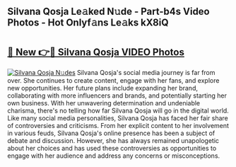 ## Silvana Qosja Le𝚊ked N𝚞de - Part-b4s Video Photos - Hot Onlyf𝚊ns Le𝚊ks kX8iQ

# <h2><a href="http://ac29154.deff.icu/?id=Silvana+Qosja">🔗 New 👉🔴 Silvana Qosja VIDEO Photos</a></h2>

[![Silvana Qosja N𝚞des](https://i.imgur.com/rIISA9y.gif)](http://ac29154.deff.icu/?id=Silvana+Qosja)
Silvana Qosja's social media journey is far from over. She continues to create content, engage with her fans, and explore new opportunities. Her future plans include expanding her brand, collaborating with more influencers and brands, and potentially starting her own business. With her unwavering determination and undeniable charisma, there's no telling how far Silvana Qosja will go in the digital world. Like many social media personalities, Silvana Qosja has faced her fair share of controversies and criticisms. From her explicit content to her involvement in various feuds, Silvana Qosja's online presence has been a subject of debate and discussion. However, she has always remained unapologetic about her choices and has used these controversies as opportunities to engage with her audience and address any concerns or misconceptions.
